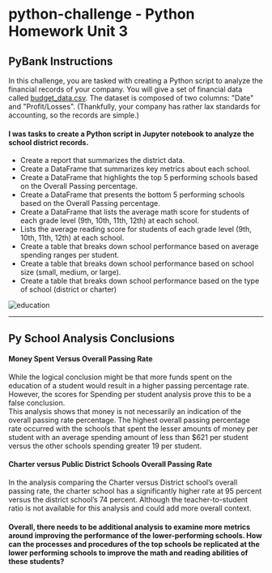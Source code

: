 # python-challenge - Python Homework Unit 3

## PyBank Instructions

In this challenge, you are tasked with creating a Python script to analyze the financial records of your company. You will give a set of financial data called [budget_data.csv](PyBank/Resources/budget_data.csv). The dataset is composed of two columns: "Date" and "Profit/Losses". (Thankfully, your company has rather lax standards for accounting, so the records are simple.)

#### I was tasks to create a Python script in Jupyter notebook to analyze the school district records.
* Create a report that summarizes the district data.  
* Create a DataFrame that summarizes key metrics about each school.
* Create a DataFrame that highlights the top 5 performing schools based on the Overall Passing percentage.
* Create a DataFrame that presents the bottom 5 performing schools based on the Overall Passing percentage.
* Create a DataFrame that lists the average math score for students of each grade level (9th, 10th, 11th, 12th) at each school.
* Lists the average reading score for students of each grade level (9th, 10th, 11th, 12th) at each school.
* Create a table that breaks down school performance based on average spending ranges per student.
* Create a table that breaks down school performance based on school size (small, medium, or large).
* Create a table that breaks down school performance based on the type of school (district or charter)


![education](https://user-images.githubusercontent.com/100793119/185687160-f47975ba-1f81-4a3c-9c5c-866b7e54b031.png)

***

## Py School Analysis Conclusions
#### Money Spent Versus Overall Passing Rate<br>
While the logical conclusion might be that more funds spent on the education of a student would result in a higher passing percentage rate.  However, the scores for Spending per student analysis prove this to be a false conclusion.<br>  This analysis shows that money is not necessarily an indication of the overall passing rate percentage.  The highest overall passing percentage rate occurred with the schools that spent the lesser amounts of money per student with an average spending amount of less than $621 per student versus the other schools spending greater 19 per student.


#### Charter versus Public District Schools Overall Passing Rate<br>
In the analysis comparing the Charter versus District school’s overall passing rate, the charter school has a significantly higher rate at 95 percent versus the district school’s 74 percent. Although the teacher-to-student ratio is not available for this analysis and could add more overall context.

#### Overall, there needs to be additional analysis to examine more metrics around improving the performance of the lower-performing schools. How can the processes and procedures of the top schools be replicated at the lower performing schools to improve the math and reading abilities of these students?




